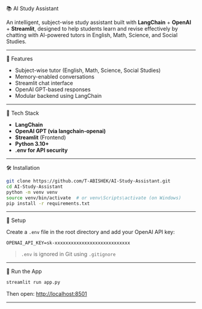 📚 AI Study Assistant

An intelligent, subject-wise study assistant built with **LangChain** + **OpenAI** + **Streamlit**, designed to help students learn and revise effectively by chatting with AI-powered tutors in English, Math, Science, and Social Studies.

---

🎯 Features

- Subject-wise tutor (English, Math, Science, Social Studies)
- Memory-enabled conversations
- Streamlit chat interface
- OpenAI GPT-based responses
- Modular backend using LangChain

---

🧰 Tech Stack

- **LangChain**
- **OpenAI GPT (via langchain-openai)**
- **Streamlit** (Frontend)
- **Python 3.10+**
- **.env for API security**

---

🛠️ Installation

```bash
git clone https://github.com/T-ABISHEK/AI-Study-Assistant.git
cd AI-Study-Assistant
python -m venv venv
source venv/bin/activate  # or venv\Scripts\activate (on Windows)
pip install -r requirements.txt
```

---

🔐 Setup

Create a `.env` file in the root directory and add your OpenAI API key:

```env
OPENAI_API_KEY=sk-xxxxxxxxxxxxxxxxxxxxxxxxxxxx
```

> `.env` is ignored in Git using `.gitignore`

---

🚀 Run the App

```bash
streamlit run app.py
```

Then open: [http://localhost:8501](http://localhost:8501)

---
